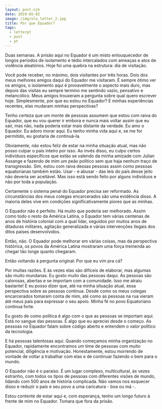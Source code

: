 ```yaml
---
layout: post.njk
date: 2019-05-02
image: /img/ola_letter_2.jpg
title: Por que Equador?
tags:
  - letterpt
  - post
  - pt
---
```


Duas semanas. A prisão aqui no Equador é um misto enlouquecedor de longos períodos de isolamento e tédio intercalados com ameaças e atos de violência aleatórios. Hoje foi uma quebra na estrutura: dia de visitação.

Você pode receber, no máximo, dois visitantes por três horas. Dois dos meus melhores amigos daqui do Equador me visitaram. É sempre ótimo ver os amigos, o isolamento aqui é provavelmente o aspecto mais duro, mas depois das visitas eu sempre termino me sentindo vazio, pensativo e melancólico. Meus amigos trouxeram a pergunta sobre qual quero escrever hoje. Simplesmente, por que eu estou no Equador? E minhas experiências recentes, elas mudaram minhas perspectivas?

Tenho certeza que um monte de pessoas assumem que estou com raiva do Equador, que eu vou querer ir embora e nunca mais voltar assim que eu sair, mas não, nada poderia estar mais distante da verdade. Eu amo o Equador. Eu adoro morar aqui. Eu tenho minha vida aqui e, se me for permitido, eu gostaria de continuá-la. 

Obviamente, não estou feliz de estar na minha situação atual, mas não posso culpar o país inteiro por isso. Ao invés disso, eu culpo certos indivíduos específicos que estão se valendo da minha amizade com Julian Assange e fazendo de mim um peão político sem que haja nenhum traço de transgressão. Sim, estou com raiva dessas pessoas assim como pessoas equatorianas também estão. Usar - e abusar - das leis do país desse jeito não deveria ser aceitável. Mas isso está sendo feito por alguns indivíduos e não por toda a população.

Certamente o sistema penal do Equador precisa ser reformado. As circunstâncias dos meus colegas encarcerados são uma evidência disso. A maioria deles vive em condições significativamente piores que as minhas.

O Equador não é perfeito. Há muito que poderia ser melhorado. Assim como todo o resto da América Latina, o Equador tem várias centenas de anos de história colonial com a qual lidar, seguidos por muitos anos de ditaduras militares, agitação generalizada e várias intervenções ilegais dos ditos países desenvolvidos.

Então, não. O Equador pode melhorar em várias coisas, mas da perspectiva histórica, os povos da América Latina mostraram uma força tremenda ao chegar tão longe quanto chegaram.

Então voltando à pergunta original: Por que eu vim pra cá?

Por muitas razões. E às vezes elas são difíceis de elaborar, mas algumas são muito mundanas. Eu gosto muito das pessoas daqui. As pessoas são calorosas, abertas e se importam com a comunidade. Isso me atraiu bastante! E eu posso dizer que, até na minha situação atual, essa perspectiva sobre as pessoas continua. Desde como os meus colegas encarcerados tomaram conta de mim, até como as pessoas na rua vieram até meus pais para expressar o seu apoio. Minha fé no povo Equatoriano continua forte.

Eu gosto de como política é algo com o que as pessoas se importam aqui. Está no sangue das pessoas. É algo que eu apreciei desde o começo. As pessoas no Equador falam sobre código aberto e entendem o valor político da tecnologia.

E há pessoas talentosas aqui. Quando começamos minha organização no Equador, rapidamente encontramos um time de pessoas com muito potencial, diligência e motivação. Honestamente, estou morrendo de vontade de voltar a trabalhar com elas e de continuar fazendo o bem para o mundo.

O Equador não é o paraíso. É um lugar complexo, multicultural, às vezes estranho, com todos os tipos de pessoas com diferentes visões de mundo, lidando com 500 anos de história complicada. Não vamos nos esquecer disso e reduzir o país e seu povo a uma caricatura - boa ou má -.

Estou contente de estar aqui e, com esperança, tenho um longo futuro à frente de mim no Equador. Tomara que fora da prisão.

